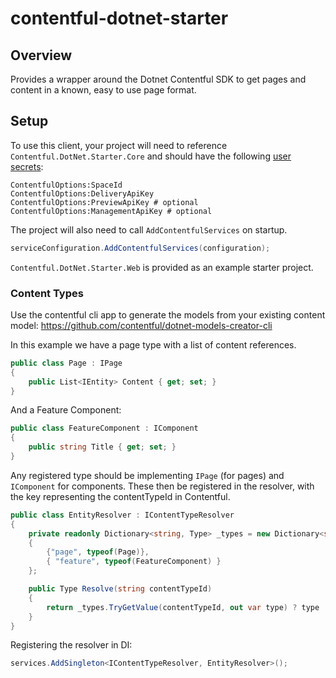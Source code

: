 # contentful-dotnet-starter

## Overview
Provides a wrapper around the Dotnet Contentful SDK to get pages and content in a known, easy to use page format.

## Setup
To use this client, your project will need to reference `Contentful.DotNet.Starter.Core` and should have the following [user secrets](https://learn.microsoft.com/en-us/aspnet/core/security/app-secrets?view=aspnetcore-8.0&tabs=windows):
```
ContentfulOptions:SpaceId
ContentfulOptions:DeliveryApiKey
ContentfulOptions:PreviewApiKey # optional
ContentfulOptions:ManagementApiKey # optional
```

The project will also need to call `AddContentfulServices` on startup.
```C#
serviceConfiguration.AddContentfulServices(configuration);
```

`Contentful.DotNet.Starter.Web` is provided as an example starter project.

### Content Types
Use the contentful cli app to generate the models from your existing content model: https://github.com/contentful/dotnet-models-creator-cli

In this example we have a page type with a list of content references.

```C#
public class Page : IPage
{
    public List<IEntity> Content { get; set; }
}
```
And a Feature Component:
```C#
public class FeatureComponent : IComponent
{
    public string Title { get; set; }
}
```

Any registered type should be implementing `IPage` (for pages) and `IComponent` for components. These then be registered in the resolver, with the key representing the contentTypeId in Contentful.

```C#
public class EntityResolver : IContentTypeResolver
{
    private readonly Dictionary<string, Type> _types = new Dictionary<string, Type>()
    {
        {"page", typeof(Page)},
        { "feature", typeof(FeatureComponent) }
    };

    public Type Resolve(string contentTypeId)
    {
        return _types.TryGetValue(contentTypeId, out var type) ? type : null;
    }
}
```
Registering the resolver in DI:
```C#
services.AddSingleton<IContentTypeResolver, EntityResolver>();
```
